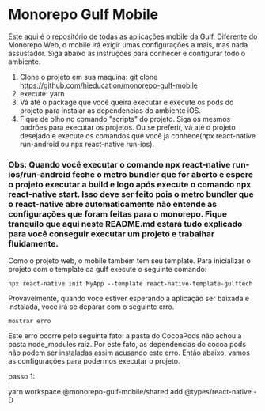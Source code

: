 # Monorepo Gulf Mobile

Este aqui é o repositório de todas as aplicações mobile da Gulf. Diferente do Monorepo Web, o mobile irá exigir umas configurações a mais, mas nada assustador. Siga abaixo as instruções para conhecer e configurar todo o ambiente.


1. Clone o projeto em sua maquina: git clone https://github.com/hieducation/monorepo-gulf-mobile
3. execute: yarn
4. Vá até o package que você queira executar e execute os pods do projeto para instalar as dependencias do ambiente iOS. 
5. Fique de olho no comando "scripts" do projeto. Siga os mesmos padrões para executar os projetos. Ou se preferir, vá até o projeto desejado e execute os comandos que você ja conhece(npx react-native run-android ou npx react-native run-ios). 

### Obs: Quando você executar o comando npx react-native run-ios/run-android feche o metro bundler que for aberto e espere o projeto executar a build e logo após execute o comando npx react-native start. Isso deve ser feito pois o metro bundler que o react-native abre automaticamente não entende as configurações que foram feitas para o monorepo. Fique tranquilo que aqui neste README.md estará tudo explicado para você conseguir executar um projeto e trabalhar fluidamente. 

Como o projeto web, o mobile também tem seu template. Para inicializar o projeto com o template da gulf execute o seguinte comando: 

```
npx react-native init MyApp --template react-native-template-gulftech
```

Provavelmente, quando voce estiver esperando a aplicação ser baixada e instalada, voce irá se deparar com o seguinte erro.
```
mostrar erro
```

Este erro ocorre pelo seguinte fato: a pasta do CocoaPods não achou a pasta node_modules raiz. Por este fato, as dependencias do cocoa pods não podem ser instaladas assim acusando este erro. Então abaixo, vamos as configurações para podermos executar o projeto. 

passo 1: 


yarn workspace @monorepo-gulf-mobile/shared add @types/react-native -D
